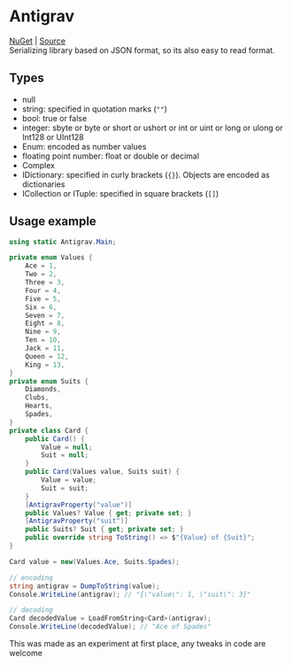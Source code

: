 # Antigrav
[NuGet](https://www.nuget.org/packages/Antigrav) | [Source](https://github.com/tema5002/antigrav-cs) <br>
Serializing library based on JSON format, so its also easy to read format.
## Types
- null
- string: specified in quotation marks (`""`)
- bool: true or false
- integer: sbyte or byte or short or ushort or int or uint or long or ulong or Int128 or UInt128
- Enum: encoded as number values
- floating point number: float or double or decimal
- Complex
- IDictionary: specified in curly brackets (`{}`). Objects are encoded as dictionaries
- ICollection or ITuple: specified in square brackets (`[]`)
## Usage example

```c#
using static Antigrav.Main;

private enum Values {
    Ace = 1,
    Two = 2,
    Three = 3,
    Four = 4,
    Five = 5,
    Six = 6,
    Seven = 7,
    Eight = 8,
    Nine = 9,
    Ten = 10,
    Jack = 11,
    Queen = 12,
    King = 13,
}
private enum Suits {
    Diamonds,
    Clubs,
    Hearts,
    Spades,
}
private class Card {
    public Card() {
        Value = null;
        Suit = null;
    }
    public Card(Values value, Suits suit) {
        Value = value;
        Suit = suit;
    }
    [AntigravProperty("value")]
    public Values? Value { get; private set; }
    [AntigravProperty("suit")]
    public Suits? Suit { get; private set; }
    public override string ToString() => $"{Value} of {Suit}";
}

Card value = new(Values.Ace, Suits.Spades);

// encoding
string antigrav = DumpToString(value);
Console.WriteLine(antigrav); // "{\"value\": 1, \"suit\": 3}"

// decoding
Card decodedValue = LoadFromString<Card>(antigrav);
Console.WriteLine(decodedValue); // "Ace of Spades"
```
This was made as an experiment at first place, any tweaks in code are welcome